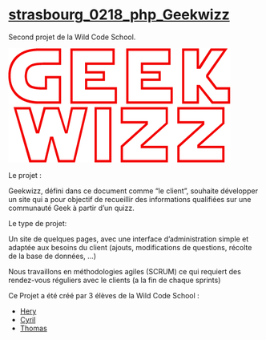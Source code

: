 # [strasbourg_0218_php_Geekwizz](https://github.com/m0rsak/strasbourg_0218_php_Geekwizz/)

Second projet de la Wild Code School.

![Logo Geekwizz](https://raw.githubusercontent.com/m0rsak/strasbourg_0218_php_Geekwizz/dev/public/assets/images/logo.png)


Le projet :

Geekwizz, défini dans ce document comme “le client”, souhaite développer un site qui a pour objectif de recueillir des informations qualifiées sur une communauté Geek à partir d’un quizz.

Le type de projet:

Un site de quelques pages, avec une interface d’administration simple et adaptée aux besoins du client (ajouts, modifications de questions, récolte de la base de données, ...)
 
Nous travaillons en méthodologies agiles (SCRUM) ce qui requiert des rendez-vous réguliers avec le clients (a la fin de chaque sprints)


Ce Projet a été créé par 3 élèves de la Wild Code School :
* [Hery](https://github.com/Hery-Rs)
* [Cyril](https://github.com/m0rsak)
* [Thomas](https://github.com/saphir88/)
